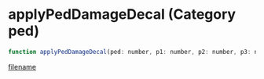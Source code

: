 # applyPedDamageDecal (Category ped)

```js
function applyPedDamageDecal(ped: number, p1: number, p2: number, p3: number, p4: number, p5: number, p6: number, p7: number, p8: boolean, p9: string): void
```

[filename](applyPedDamageDecal_m.md ':include')